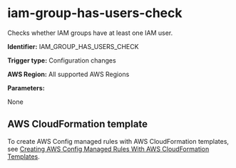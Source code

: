 # iam\-group\-has\-users\-check<a name="iam-group-has-users-check"></a>

Checks whether IAM groups have at least one IAM user\.

**Identifier:** IAM\_GROUP\_HAS\_USERS\_CHECK

**Trigger type:** Configuration changes

**AWS Region:** All supported AWS Regions

**Parameters:**

 None   

## AWS CloudFormation template<a name="w22aac11c29c17d193c15"></a>

To create AWS Config managed rules with AWS CloudFormation templates, see [Creating AWS Config Managed Rules With AWS CloudFormation Templates](aws-config-managed-rules-cloudformation-templates.md)\.